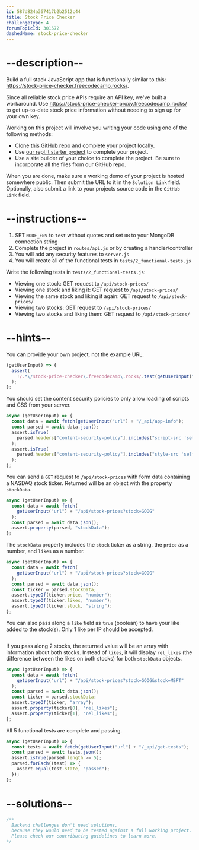 ```yaml
---
id: 587d824a367417b2b2512c44
title: Stock Price Checker
challengeType: 4
forumTopicId: 301572
dashedName: stock-price-checker
---
```


# --description--

Build a full stack JavaScript app that is functionally similar to this: <https://stock-price-checker.freecodecamp.rocks/>.

Since all reliable stock price APIs require an API key, we've built a workaround. Use <https://stock-price-checker-proxy.freecodecamp.rocks/> to get up-to-date stock price information without needing to sign up for your own key.

Working on this project will involve you writing your code using one of the following methods:

- Clone [this GitHub repo](https://github.com/freeCodeCamp/boilerplate-project-stockchecker/) and complete your project locally.
- Use [our repl.it starter project](https://repl.it/github/freeCodeCamp/boilerplate-project-stockchecker) to complete your project.
- Use a site builder of your choice to complete the project. Be sure to incorporate all the files from our GitHub repo.

When you are done, make sure a working demo of your project is hosted somewhere public. Then submit the URL to it in the `Solution Link` field. Optionally, also submit a link to your projects source code in the `GitHub Link` field.

# --instructions--

1.  SET `NODE_ENV` to `test` without quotes and set `DB` to your MongoDB connection string
2.  Complete the project in `routes/api.js` or by creating a handler/controller
3.  You will add any security features to `server.js`
4.  You will create all of the functional tests in `tests/2_functional-tests.js`

Write the following tests in `tests/2_functional-tests.js`:

- Viewing one stock: GET request to `/api/stock-prices/`
- Viewing one stock and liking it: GET request to `/api/stock-prices/`
- Viewing the same stock and liking it again: GET request to `/api/stock-prices/`
- Viewing two stocks: GET request to `/api/stock-prices/`
- Viewing two stocks and liking them: GET request to `/api/stock-prices/`

# --hints--

You can provide your own project, not the example URL.

```js
(getUserInput) => {
  assert(
    !/.*\/stock-price-checker\.freecodecamp\.rocks/.test(getUserInput("url"))
  );
};
```

You should set the content security policies to only allow loading of scripts and CSS from your server.

```js
async (getUserInput) => {
  const data = await fetch(getUserInput("url") + "/_api/app-info");
  const parsed = await data.json();
  assert.isTrue(
    parsed.headers["content-security-policy"].includes("script-src 'self'")
  );
  assert.isTrue(
    parsed.headers["content-security-policy"].includes("style-src 'self'")
  );
};
```

You can send a `GET` request to `/api/stock-prices` with form data containing a NASDAQ stock ticker. Returned will be an object with the property `stockData`.

```js
async (getUserInput) => {
  const data = await fetch(
    getUserInput("url") + "/api/stock-prices?stock=GOOG"
  );
  const parsed = await data.json();
  assert.property(parsed, "stockData");
};
```

The `stockData` property includes the `stock` ticker as a string, the `price` as a number, and `likes` as a number.

```js
async (getUserInput) => {
  const data = await fetch(
    getUserInput("url") + "/api/stock-prices?stock=GOOG"
  );
  const parsed = await data.json();
  const ticker = parsed.stockData;
  assert.typeOf(ticker.price, "number");
  assert.typeOf(ticker.likes, "number");
  assert.typeOf(ticker.stock, "string");
};
```

You can also pass along a `like` field as `true` (boolean) to have your like added to the stock(s). Only 1 like per IP should be accepted.

```js

```

If you pass along 2 stocks, the returned value will be an array with information about both stocks. Instead of `likes`, it will display `rel_likes` (the difference between the likes on both stocks) for both `stockData` objects.

```js
async (getUserInput) => {
  const data = await fetch(
    getUserInput("url") + "/api/stock-prices?stock=GOOG&stock=MSFT"
  );
  const parsed = await data.json();
  const ticker = parsed.stockData;
  assert.typeOf(ticker, "array");
  assert.property(ticker[0], "rel_likes");
  assert.property(ticker[1], "rel_likes");
};
```

All 5 functional tests are complete and passing.

```js
async (getUserInput) => {
  const tests = await fetch(getUserInput("url") + "/_api/get-tests");
  const parsed = await tests.json();
  assert.isTrue(parsed.length >= 5);
  parsed.forEach((test) => {
    assert.equal(test.state, "passed");
  });
};
```

# --solutions--

```js
/**
  Backend challenges don't need solutions, 
  because they would need to be tested against a full working project. 
  Please check our contributing guidelines to learn more.
*/
```
